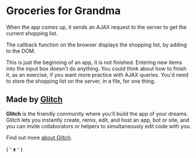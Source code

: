 # Groceries for Grandma

When the app comes up, it sends an AJAX request to the server
to get the current shopping list. 

The callback function on the browser displays the shopping list, by adding to the DOM.

This is just the beginning of an app, it is not finished.  Entering new items into the input box doesn't do anything.  You could think 
about how to finish it, as an exercise, if you want more practice with AJAX queries.  You'd need to store the 
shopping list on the server, in a file, for one thing. 

## Made by [Glitch](https://glitch.com/)

**Glitch** is the friendly community where you'll build the app of your dreams. Glitch lets you instantly create, remix, edit, and host an app, bot or site, and you can invite collaborators or helpers to simultaneously edit code with you.

Find out more [about Glitch](https://glitch.com/about).

( ᵔ ᴥ ᵔ )